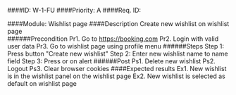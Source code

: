 ####ID: 
      W-1-FU 
####Priority: 
      A
####Req. ID:
      
####Module: 
      Wishlist page
####Description
      Create new wishlist on wishlist page  
   ######Precondition
      Pr1. Go to https://booking.com
      Pr2. Login with valid user data
      Pr3. Go to wishlist page using profile menu 
   ######Steps
      Step 1: Press button "Create new wishlist"
      Step 2: Enter new wishlist name to name field
      Step 3: Press <Enter> or <OK> on alert
   ######Post
      Ps1. Delete new wishlist
      Ps2. Logout
      Ps3. Clear browser cookies
####Expected results
      Ex1. New wishlist is in the wishlist panel on the wishlist page
      Ex2. New wishlist is selected as default on wishlist page
